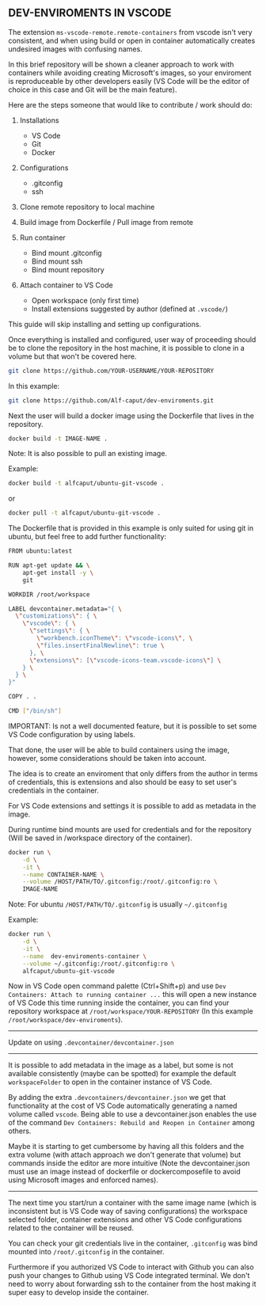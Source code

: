 ## DEV-ENVIROMENTS IN VSCODE

The extension `ms-vscode-remote.remote-containers` from vscode isn't very consistent, and when using build or open in container automatically creates undesired images with confusing names. 

In this brief repository will be shown a cleaner approach to work with containers while avoiding creating Microsoft's images, so your enviroment is reproduceable by other developers easily (VS Code will be the editor of choice in this case and Git will be the main feature).

Here are the steps someone that would like to contribute / work should do:

1. Installations
    - VS Code
    - Git
    - Docker

2. Configurations
    - .gitconfig
    - ssh

3. Clone remote repository to local machine

4. Build image from Dockerfile / Pull image from remote

5. Run container
    - Bind mount .gitconfig
    - Bind mount ssh
    - Bind mount repository

6. Attach container to VS Code
    - Open workspace (only first time)
    - Install extensions suggested by author (defined at `.vscode/`)

This guide will skip installing and setting up configurations.

Once everything is installed and configured, user way of proceeding should be to clone the repository in the host machine, it is possible to clone in a volume but that won't be covered here.

```bash
git clone https://github.com/YOUR-USERNAME/YOUR-REPOSITORY
```

In this example:
```bash
git clone https://github.com/Alf-caput/dev-enviroments.git
```

Next the user will build a docker image using the Dockerfile that lives in the repository.

```bash
docker build -t IMAGE-NAME .
```

Note: It is also possible to pull an existing image. 

Example:

```bash
docker build -t alfcaput/ubuntu-git-vscode .
```

or

```bash
docker pull -t alfcaput/ubuntu-git-vscode .
```

The Dockerfile that is provided in this example is only suited for using git in ubuntu, but feel free to add further functionality:

```bash
FROM ubuntu:latest

RUN apt-get update && \
    apt-get install -y \
    git

WORKDIR /root/workspace

LABEL devcontainer.metadata="{ \
  \"customizations\": { \
    \"vscode\": { \
      \"settings\": { \
        \"workbench.iconTheme\": \"vscode-icons\", \
        \"files.insertFinalNewline\": true \
      }, \
      \"extensions\": [\"vscode-icons-team.vscode-icons\"] \
    } \
  } \
}"

COPY . .

CMD ["/bin/sh"]

```

IMPORTANT: Is not a well documented feature, but it is possible to set some VS Code configuration by using labels.

That done, the user will be able to build containers using the image, however, some considerations should be taken into account.

The idea is to create an enviroment that only differs from the author in terms of credentials, this is extensions and also should be easy to set user's credentials in the container.

For VS Code extensions and settings it is possible to add as metadata in the image.

During runtime bind mounts are used for credentials and for the repository (Will be saved in /workspace directory of the container).

```bash
docker run \
    -d \
    -it \
    --name CONTAINER-NAME \
    --volume /HOST/PATH/TO/.gitconfig:/root/.gitconfig:ro \
    IMAGE-NAME
```

Note: For ubuntu `/HOST/PATH/TO/.gitconfig` is usually `~/.gitconfig`

Example:

```bash
docker run \
    -d \
    -it \
    --name  dev-enviroments-container \
    --volume ~/.gitconfig:/root/.gitconfig:ro \
    alfcaput/ubuntu-git-vscode
```

Now in VS Code open command palette (Ctrl+Shift+p) and use `Dev Containers: Attach to running container ...` this will open a new instance of VS Code this time running inside the container, you can find your repository workspace at `/root/workspace/YOUR-REPOSITORY` (In this example `/root/workspace/dev-enviroments`).

---

Update on using `.devcontainer/devcontainer.json`

---

It is possible to add metadata in the image as a label, but some is not available consistently (maybe can be spotted) for example the default `workspaceFolder` to open in the container instance of VS Code.

By adding the extra `.devcontainers/devcontainer.json` we get that functionality at the cost of VS Code automatically generating a named volume called `vscode`. Being able to use a devcontainer.json enables the use of the command `Dev Containers: Rebuild and Reopen in Container` among others.

Maybe it is starting to get cumbersome by having all this folders and the extra volume (with attach approach we don't generate that volume) but commands inside the editor are more intuitive (Note the devcontainer.json must use an image instead of dockerfile or dockercomposefile to avoid using Microsoft images and enforced names).

---

The next time you start/run a container with the same image name (which is inconsistent but is VS Code way of saving configurations) the workspace selected folder, container extensions and other VS Code configurations related to the container will be reused.

You can check your git credentials live in the container, `.gitconfig` was bind mounted into `/root/.gitconfig` in the container.

Furthermore if you authorized VS Code to interact with Github you can also push your changes to Github using VS Code integrated terminal. We don't need to worry about forwarding ssh to the container from the host making it super easy to develop inside the container.
